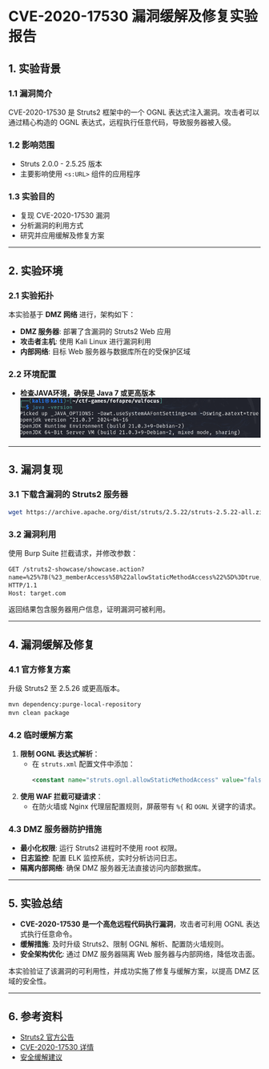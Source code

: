 
# CVE-2020-17530 漏洞缓解及修复实验报告

## 1. 实验背景

### 1.1 漏洞简介
CVE-2020-17530 是 Struts2 框架中的一个 OGNL 表达式注入漏洞。攻击者可以通过精心构造的 OGNL 表达式，远程执行任意代码，导致服务器被入侵。

### 1.2 影响范围
- Struts 2.0.0 - 2.5.25 版本
- 主要影响使用 `<s:URL>` 组件的应用程序

### 1.3 实验目的
- 复现 CVE-2020-17530 漏洞
- 分析漏洞的利用方式
- 研究并应用缓解及修复方案

---

## 2. 实验环境

### 2.1 实验拓扑
本实验基于 **DMZ 网络** 进行，架构如下：

- **DMZ 服务器**: 部署了含漏洞的 Struts2 Web 应用
- **攻击者主机**: 使用 Kali Linux 进行漏洞利用
- **内部网络**: 目标 Web 服务器与数据库所在的受保护区域

### 2.2 环境配置
- **检查JAVA环境，确保是 Java 7 或更高版本**
![](pic/javaVersion.png)
---

## 3. 漏洞复现

### 3.1 下载含漏洞的 Struts2 服务器
```bash
wget https://archive.apache.org/dist/struts/2.5.22/struts-2.5.22-all.zip
```

### 3.2 漏洞利用
使用 Burp Suite 拦截请求，并修改参数：
```http
GET /struts2-showcase/showcase.action?name=%25%7B(%23_memberAccess%5B%22allowStaticMethodAccess%22%5D%3Dtrue,%23a%3D@java.lang.Runtime@getRuntime().exec(%22whoami%22))%7D HTTP/1.1
Host: target.com
```
返回结果包含服务器用户信息，证明漏洞可被利用。

---

## 4. 漏洞缓解及修复

### 4.1 官方修复方案
升级 Struts2 至 2.5.26 或更高版本。
```bash
mvn dependency:purge-local-repository
mvn clean package
```

### 4.2 临时缓解方案
1. **限制 OGNL 表达式解析**：
   - 在 `struts.xml` 配置文件中添加：
     ```xml
     <constant name="struts.ognl.allowStaticMethodAccess" value="false"/>
     ```
2. **使用 WAF 拦截可疑请求**：
   - 在防火墙或 Nginx 代理层配置规则，屏蔽带有 `%{` 和 `OGNL` 关键字的请求。

### 4.3 DMZ 服务器防护措施
- **最小化权限**: 运行 Struts2 进程时不使用 root 权限。
- **日志监控**: 配置 ELK 监控系统，实时分析访问日志。
- **隔离内部网络**: 确保 DMZ 服务器无法直接访问内部数据库。

---

## 5. 实验总结

- **CVE-2020-17530 是一个高危远程代码执行漏洞**，攻击者可利用 OGNL 表达式执行任意命令。
- **缓解措施**: 及时升级 Struts2、限制 OGNL 解析、配置防火墙规则。
- **安全架构优化**: 通过 DMZ 服务器隔离 Web 服务器与内部网络，降低攻击面。

本实验验证了该漏洞的可利用性，并成功实施了修复与缓解方案，以提高 DMZ 区域的安全性。

---

## 6. 参考资料
- [Struts2 官方公告](https://cwiki.apache.org/confluence/display/WW/S2-061)
- [CVE-2020-17530 详情](https://nvd.nist.gov/vuln/detail/CVE-2020-17530)
- [安全缓解建议](https://security.snyk.io/vuln/SNYK-JAVA-ORGAPACHESTRUTS-1017105)

